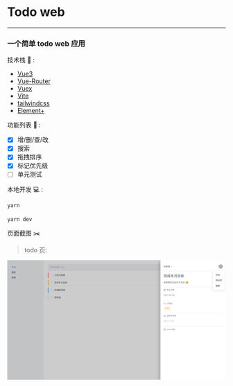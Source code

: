 # Todo web

---
### 一个简单 todo web 应用

技术栈 🔨 :
- [Vue3](https://vue3js.cn/docs/zh)
- [Vue-Router](https://next.router.vuejs.org/guide/)
- [Vuex](https://next.vuex.vuejs.org/)
- [Vite](https://vitejs.dev/)
- [tailwindcss](https://tailwindcss.com/)
- [Element+](https://element-plus.gitee.io/#/zh-CN)

功能列表 🌟 :
- [x] 增/删/查/改
- [x] 搜索
- [x] 拖拽排序
- [x] 标记优先级
- [ ] 单元测试

本地开发 💻 :
```
yarn

yarn dev
```

页面截图 ✂️ 
> todo 页: 

![todo 页](./src/assets/todo_screenshot.png)
